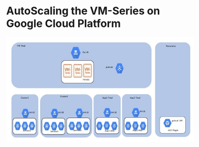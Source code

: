# AutoScaling the VM-Series on Google Cloud Platform



![alt text](/Beta/gcp_autoscaling.JPG?raw=true "Topology for the Auto Scaling VM-Series Firewalls on GCP Beta")